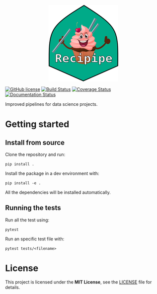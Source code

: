 
<p align="center">
  <img src="doc/_static/logo/logo.png" alt="recipipe logo" />
</p>

[![GitHub license](https://img.shields.io/github/license/guiferviz/recipipe.svg)](https://github.com/guiferviz/recipipe/blob/master/LICENSE)
[![Build Status](https://travis-ci.org/guiferviz/recipipe.png)](https://travis-ci.org/guiferviz/recipipe)
[![Coverage Status](https://coveralls.io/repos/github/guiferviz/recipipe/badge.svg?branch=master)](https://coveralls.io/github/guiferviz/recipipe?branch=master)
[![Documentation Status](https://readthedocs.org/projects/recipipe/badge/?version=latest)](https://recipipe.readthedocs.io/?badge=latest)

Improved pipelines for data science projects.


# Getting started

## Install from source

Clone the repository and run:

	pip install .

Install the package in a dev environment with:

    pip install -e .

All the dependencies will be installed automatically.


## Running the tests

Run all the test using:

    pytest

Run an specific test file with:

    pytest tests/<filename>


# License

This project is licensed under the **MIT License**, see the
[LICENSE][license] file for details.


[license]: https://github.com/guiferviz/recipipe/blob/master/LICENSE

